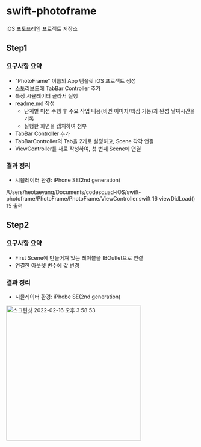# swift-photoframe
iOS 포토프레임 프로젝트 저장소

## Step1
### 요구사항 요약
- "PhotoFrame" 이름의 App 템플릿 iOS 프로젝트 생성
- 스토리보드에 TabBar Controller 추가
- 특정 시뮬레이터 골라서 실행
- readme.md 작성
  - 단계별 미션 수행 후 주요 작업 내용(바뀐 이미지/핵심 기능)과 완성 날짜시간을 기록
  - 실행한 화면을 캡처하여 첨부
- TabBar Controller 추가
- TabBarController의 Tab을 2개로 설정하고, Scene 각각 연결
- ViewController를 새로 작성하여, 첫 번째 Scene에 연결
### 결과 정리
- 시뮬레이터 환경: iPhone SE(2nd generation)

/Users/heotaeyang/Documents/codesquad-iOS/swift-photoframe/PhotoFrame/PhotoFrame/ViewController.swift
16
viewDidLoad()
15
출력


## Step2
### 요구사항 요약
- First Scene에 만들어져 있는 레이블을 IBOutlet으로 연결
- 연결한 아웃렛 변수에 값 변경
### 결과 정리
- 시뮬레이터 환경: iPhobe SE(2nd generation)

<img width="358" alt="스크린샷 2022-02-16 오후 3 58 53" src="https://user-images.githubusercontent.com/42532724/154214782-b8bbf6e1-a9d9-4f6c-8ae7-c17c7e885ca6.png">
